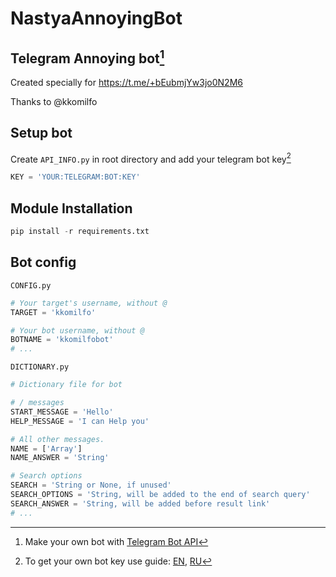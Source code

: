 # NastyaAnnoyingBot
## Telegram Annoying bot[^tgbotadv]

Created specially for https://t.me/+bEubmjYw3jo0N2M6

Thanks to @kkomilfo

## Setup bot

Create `API_INFO.py` in root directory and add your telegram bot key[^tgbot]
```python
KEY = 'YOUR:TELEGRAM:BOT:KEY'
```

## Module Installation

```python
pip install -r requirements.txt
```

## Bot config

`CONFIG.py`
```python
# Your target's username, without @
TARGET = 'kkomilfo'

# Your bot username, without @
BOTNAME = 'kkomilfobot'
# ...
```

`DICTIONARY.py`
```python
# Dictionary file for bot

# / messages
START_MESSAGE = 'Hello'
HELP_MESSAGE = 'I can Help you'

# All other messages.
NAME = ['Array']
NAME_ANSWER = 'String'

# Search options
SEARCH = 'String or None, if unused'
SEARCH_OPTIONS = 'String, will be added to the end of search query'
SEARCH_ANSWER = 'String, will be added before result link'
# ...
```

[^tgbotadv]: Make your own bot with [Telegram Bot API](https://core.telegram.org/bots/api)
[^tgbot]: To get your own bot key use guide: [EN](https://core.telegram.org/bots), [RU](https://habr.com/ru/post/262247/)
